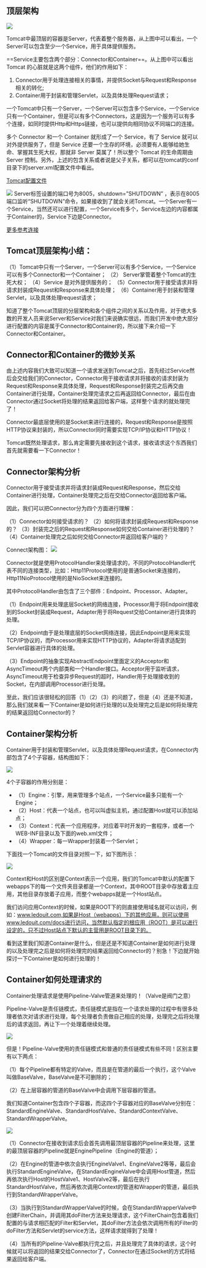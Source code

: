 ## 顶层架构
![](https://raw.githubusercontent.com/binbinbin5/myPics/master/imgs/20190711095954.png)

Tomcat中最顶层的容器是Server，代表着整个服务器，从上图中可以看出，一个Server可以包含至少一个Service，用于具体提供服务。

==Service主要包含两个部分：Connector和Container==。从上图中可以看出 Tomcat 的心脏就是这两个组件，他们的作用如下：
1. Connector用于处理连接相关的事情，并提供Socket与Request和Response相关的转化;
2. Container用于封装和管理Servlet，以及具体处理Request请求；

一个Tomcat中只有一个Server，一个Server可以包含多个Service，一个Service只有一个Container，但是可以有多个Connectors，这是因为一个服务可以有多个连接，如同时提供Http和Https链接，也可以提供向相同协议不同端口的连接。

多个 Connector 和一个 Container 就形成了一个 Service，有了 Service 就可以对外提供服务了，但是 Service 还要一个生存的环境，必须要有人能够给她生命、掌握其生死大权，那就非 Server 莫属了！所以整个 Tomcat 的生命周期由 Server 控制。另外，上述的包含关系或者说是父子关系，都可以在tomcat的conf目录下的server.xml配置文件中看出。

[Tomcat配置文件](http://tomcat.apache.org/tomcat-8.0-doc/index.html)

![](https://raw.githubusercontent.com/binbinbin5/myPics/master/imgs/20190711100721.png)
Server标签设置的端口号为8005，shutdown=”SHUTDOWN” ，表示在8005端口监听“SHUTDOWN”命令，如果接收到了就会关闭Tomcat。一个Server有一个Service，当然还可以进行配置，一个Service有多个，Service左边的内容都属于Container的，Service下边是Connector。

[更多参考连接](https://www.ibm.com/developerworks/cn/java/j-lo-tomcat1/)

## Tomcat顶层架构小结：
（1）Tomcat中只有一个Server，一个Server可以有多个Service，一个Service可以有多个Connector和一个Container；
（2） Server掌管着整个Tomcat的生死大权；
（4）Service 是对外提供服务的；
（5）Connector用于接受请求并将请求封装成Request和Response来具体处理；
（6）Container用于封装和管理Servlet，以及具体处理request请求；

知道了整个Tomcat顶层的分层架构和各个组件之间的关系以及作用，对于绝大多数的开发人员来说Server和Service对我们来说确实很远，而我们开发中绝大部分进行配置的内容是属于Connector和Container的，所以接下来介绍一下Connector和Container。

## Connector和Container的微妙关系
由上述内容我们大致可以知道一个请求发送到Tomcat之后，首先经过Service然后会交给我们的Connector，Connector用于接收请求并将接收的请求封装为Request和Response来具体处理，Request和Response封装完之后再交由Container进行处理，Container处理完请求之后再返回给Connector，最后在由Connector通过Socket将处理的结果返回给客户端，这样整个请求的就处理完了！

Connector最底层使用的是Socket来进行连接的，Request和Response是按照HTTP协议来封装的，所以Connector同时需要实现TCP/IP协议和HTTP协议！

Tomcat既然处理请求，那么肯定需要先接收到这个请求，接收请求这个东西我们首先就需要看一下Connector！

## Connector架构分析
Connector用于接受请求并将请求封装成Request和Response，然后交给Container进行处理，Container处理完之后在交给Connector返回给客户端。

因此，我们可以把Connector分为四个方面进行理解：

（1）Connector如何接受请求的？
（2）如何将请求封装成Request和Response的？
（3）封装完之后的Request和Response如何交给Container进行处理的？
（4）Container处理完之后如何交给Connector并返回给客户端的？

Connect架构图：
![](https://raw.githubusercontent.com/binbinbin5/myPics/master/imgs/20190711100931.png)

Connector就是使用ProtocolHandler来处理请求的，不同的ProtocolHandler代表不同的连接类型，比如：Http11Protocol使用的是普通Socket来连接的，Http11NioProtocol使用的是NioSocket来连接的。

其中ProtocolHandler由包含了三个部件：Endpoint、Processor、Adapter。

（1）Endpoint用来处理底层Socket的网络连接，Processor用于将Endpoint接收到的Socket封装成Request，Adapter用于将Request交给Container进行具体的处理。

（2）Endpoint由于是处理底层的Socket网络连接，因此Endpoint是用来实现TCP/IP协议的，而Processor用来实现HTTP协议的，Adapter将请求适配到Servlet容器进行具体的处理。

（3）Endpoint的抽象实现AbstractEndpoint里面定义的Acceptor和AsyncTimeout两个内部类和一个Handler接口。Acceptor用于监听请求，AsyncTimeout用于检查异步Request的超时，Handler用于处理接收到的Socket，在内部调用Processor进行处理。

至此，我们应该很轻松的回答（1）（2）（3）的问题了，但是（4）还是不知道，那么我们就来看一下Container是如何进行处理的以及处理完之后是如何将处理完的结果返回给Connector的？

## Container架构分析
Container用于封装和管理Servlet，以及具体处理Request请求，在Connector内部包含了4个子容器，结构图如下：

![](https://raw.githubusercontent.com/binbinbin5/myPics/master/imgs/20190711101026.png)

4个子容器的作用分别是：

- （1）Engine：引擎，用来管理多个站点，一个Service最多只能有一个Engine；
- （2）Host：代表一个站点，也可以叫虚拟主机，通过配置Host就可以添加站点；
- （3）Context：代表一个应用程序，对应着平时开发的一套程序，或者一个WEB-INF目录以及下面的web.xml文件；
- （4）Wrapper：每一Wrapper封装着一个Servlet；

下面找一个Tomcat的文件目录对照一下，如下图所示：

![](https://raw.githubusercontent.com/binbinbin5/myPics/master/imgs/20190711101058.png)

Context和Host的区别是Context表示一个应用，我们的Tomcat中默认的配置下webapps下的每一个文件夹目录都是一个Context，其中ROOT目录中存放着主应用，其他目录存放着子应用，而整个webapps就是一个Host站点。

我们访问应用Context的时候，如果是ROOT下的则直接使用域名就可以访问，例如：www.ledouit.com,如果是Host（webapps）下的其他应用，则可以使用www.ledouit.com/docs进行访问，当然默认指定的根应用（ROOT）是可以进行设定的，只不过Host站点下默认的主营用是ROOT目录下的。

看到这里我们知道Container是什么，但是还是不知道Container是如何进行处理的以及处理完之后是如何将处理完的结果返回给Connector的？别急！下边就开始探讨一下Container是如何进行处理的！

## Container如何处理请求的
Container处理请求是使用Pipeline-Valve管道来处理的！（Valve是阀门之意）

Pipeline-Valve是责任链模式，责任链模式是指在一个请求处理的过程中有很多处理者依次对请求进行处理，每个处理者负责做自己相应的处理，处理完之后将处理后的请求返回，再让下一个处理着继续处理。

![](https://raw.githubusercontent.com/binbinbin5/myPics/master/imgs/20190711101152.png)

但是！Pipeline-Valve使用的责任链模式和普通的责任链模式有些不同！区别主要有以下两点：

（1）每个Pipeline都有特定的Valve，而且是在管道的最后一个执行，这个Valve叫做BaseValve，BaseValve是不可删除的；

（2）在上层容器的管道的BaseValve中会调用下层容器的管道。

我们知道Container包含四个子容器，而这四个子容器对应的BaseValve分别在：StandardEngineValve、StandardHostValve、StandardContextValve、StandardWrapperValve。

![](https://raw.githubusercontent.com/binbinbin5/myPics/master/imgs/20190711101217.png)

（1）Connector在接收到请求后会首先调用最顶层容器的Pipeline来处理，这里的最顶层容器的Pipeline就是EnginePipeline（Engine的管道）；

（2）在Engine的管道中依次会执行EngineValve1、EngineValve2等等，最后会执行StandardEngineValve，在StandardEngineValve中会调用Host管道，然后再依次执行Host的HostValve1、HostValve2等，最后在执行StandardHostValve，然后再依次调用Context的管道和Wrapper的管道，最后执行到StandardWrapperValve。

（3）当执行到StandardWrapperValve的时候，会在StandardWrapperValve中创建FilterChain，并调用其doFilter方法来处理请求，这个FilterChain包含着我们配置的与请求相匹配的Filter和Servlet，其doFilter方法会依次调用所有的Filter的doFilter方法和Servlet的service方法，这样请求就得到了处理！

（4）当所有的Pipeline-Valve都执行完之后，并且处理完了具体的请求，这个时候就可以将返回的结果交给Connector了，Connector在通过Socket的方式将结果返回给客户端。


